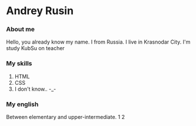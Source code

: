 # **Andrey Rusin**

### About me
Hello, you already know my name. I from Russia. I live in Krasnodar City. I'm study KubSu on teacher

### My skills
1. HTML
2. CSS
3. I don't know.. -_-

### **My english**
Between elementary and upper-intermediate.
1
2
